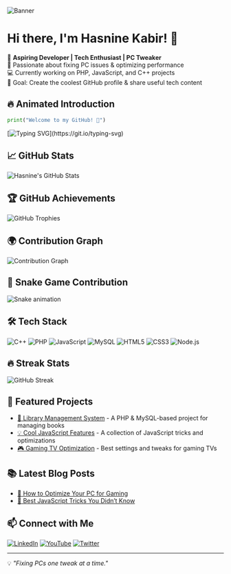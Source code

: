 ![Banner](https://your-banner-image-url.com)

# Hi there, I'm Hasnine Kabir! 👋

🚀 **Aspiring Developer | Tech Enthusiast | PC Tweaker**  
🔧 Passionate about fixing PC issues & optimizing performance  
💻 Currently working on PHP, JavaScript, and C++ projects  
🎯 Goal: Create the coolest GitHub profile & share useful tech content  

## 🔥 Animated Introduction
```python
print("Welcome to my GitHub! 🚀")
```
[![Typing SVG](https://readme-typing-svg.herokuapp.com?font=Fira+Code&weight=500&pause=1000&color=F70000&center=true&width=435&lines=Aspiring+Developer;PC+Tweaker;Tech+Enthusiast;Open+to+Collaborations!)](https://git.io/typing-svg)

## 📈 GitHub Stats
![Hasnine's GitHub Stats](https://github-readme-stats.vercel.app/api?username=hasnine-kabir&show_icons=true&theme=radical)

## 🏆 GitHub Achievements
![GitHub Trophies](https://github-profile-trophy.vercel.app/?username=hasnine-kabir&theme=radical)

## 🌍 Contribution Graph
![Contribution Graph](https://github-readme-activity-graph.vercel.app/graph?username=hasnine-kabir&theme=react-dark)

## 🐍 Snake Game Contribution
![Snake animation](https://github.com/hasnine-kabir/hasnine-kabir/blob/output/github-contribution-grid-snake.svg)

## 🛠️ Tech Stack
![C++](https://img.shields.io/badge/-C++-00599C?style=flat-square&logo=c%2B%2B&logoColor=white)
![PHP](https://img.shields.io/badge/-PHP-777BB4?style=flat-square&logo=php&logoColor=white)
![JavaScript](https://img.shields.io/badge/-JavaScript-F7DF1E?style=flat-square&logo=javascript&logoColor=black)
![MySQL](https://img.shields.io/badge/-MySQL-4479A1?style=flat-square&logo=mysql&logoColor=white)
![HTML5](https://img.shields.io/badge/-HTML5-E34F26?style=flat-square&logo=html5&logoColor=white)
![CSS3](https://img.shields.io/badge/-CSS3-1572B6?style=flat-square&logo=css3&logoColor=white)
![Node.js](https://img.shields.io/badge/-Node.js-339933?style=flat-square&logo=node.js&logoColor=white)

## 🔥 Streak Stats
![GitHub Streak](https://streak-stats.demolab.com?user=hasnine-kabir&theme=radical)

## 🚀 Featured Projects
- [🌟 Library Management System](https://github.com/hasnine-kabir/library-management) - A PHP & MySQL-based project for managing books
- [💡 Cool JavaScript Features](https://github.com/hasnine-kabir/js-tricks) - A collection of JavaScript tricks and optimizations
- [🎮 Gaming TV Optimization](https://github.com/hasnine-kabir/gaming-tv-settings) - Best settings and tweaks for gaming TVs

## 📚 Latest Blog Posts
- [🔹 How to Optimize Your PC for Gaming](https://your-blog-link.com)
- [🔹 Best JavaScript Tricks You Didn’t Know](https://your-blog-link.com)

## 📫 Connect with Me
[![LinkedIn](https://img.shields.io/badge/-LinkedIn-0077B5?style=flat-square&logo=linkedin&logoColor=white)](https://linkedin.com/in/your-linkedin)
[![YouTube](https://img.shields.io/badge/-YouTube-FF0000?style=flat-square&logo=youtube&logoColor=white)](https://youtube.com/your-channel)
[![Twitter](https://img.shields.io/badge/-Twitter-1DA1F2?style=flat-square&logo=twitter&logoColor=white)](https://twitter.com/your-twitter)

---
💡 *"Fixing PCs one tweak at a time."*

